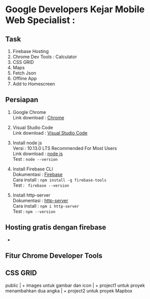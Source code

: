 # Google Developers Kejar Mobile Web Specialist :

## Task
1. Firebase Hosting
2. Chrome Dev Tools : Calculator
3. CSS GRID
4. Maps 
5. Fetch Json
6. Offline App
7. Add to Homescreen

## Persiapan
1. Google Chrome  
Link download   : [Chrome](https://support.google.com/chrome/answer/95346?co=GENIE.Platform%3DDesktop&hl=en)  

2. Visual Studio Code  
Link download   : [Visual Studio Code](https://code.visualstudio.com/download)  

3. Install node js  
Versi           : 10.13.0 LTS Recommended For Most Users  
Link download   : [node js](https://nodejs.org/en/)  
Test            : ``` node --version ```

4. Install Firebase CLI  
Dokumentasi     : [Firebase](https://firebase.google.com/docs/cli/?hl=id)  
Cara install    :  ``` npm install -g firebase-tools ```  
Test            : ``` firebase --version```  

5. Install http-server  
Dokumentasi     : [http-server](https://www.npmjs.com/package/http-server)   
Cara install    :   ``` npm i http-server ```  
Test            :   ``` npm --version ```  

## Hosting gratis dengan firebase
- 


## Fitur Chrome Developer Tools

## CSS GRID

public
    |
    + images untuk gambar dan icon
    |
    + project1 untuk proyek menambahkan dua angka
    |
    + project2 untuk proyek Mapbox  